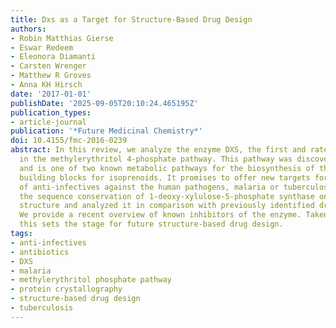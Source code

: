 ```yaml
---
title: Dxs as a Target for Structure-Based Drug Design
authors:
- Robin Matthias Gierse
- Eswar Redeem
- Eleonora Diamanti
- Carsten Wrenger
- Matthew R Groves
- Anna KH Hirsch
date: '2017-01-01'
publishDate: '2025-09-05T20:10:24.465195Z'
publication_types:
- article-journal
publication: '*Future Medicinal Chemistry*'
doi: 10.4155/fmc-2016-0239
abstract: In this review, we analyze the enzyme DXS, the first and rate-limiting protein
  in the methylerythritol 4-phosphate pathway. This pathway was discovered in 1996
  and is one of two known metabolic pathways for the biosynthesis of the universal
  building blocks for isoprenoids. It promises to offer new targets for the development
  of anti-infectives against the human pathogens, malaria or tuberculosis. We mapped
  the sequence conservation of 1-deoxy-xylulose-5-phosphate synthase on the protein
  structure and analyzed it in comparison with previously identified druggable pockets.
  We provide a recent overview of known inhibitors of the enzyme. Taken together,
  this sets the stage for future structure-based drug design.
tags:
- anti-infectives
- antibiotics
- DXS
- malaria
- methylerythritol phosphate pathway
- protein crystallography
- structure-based drug design
- tuberculosis
---
```

